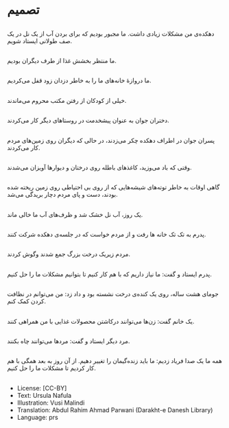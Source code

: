 # تصمیم

##
دهکده‌ی من مشکلات زیادی داشت. ما مجبور بودیم که برای بردن آب از یک نل در یک صف طولانی ایستاد شویم.

##
ما منتظر بخشش غذا از طرف دیگران بودیم.

##
ما دروازۀ خانه‌های ما را به خاطر دزدان زود قفل می‌کردیم.

##
خیلی از کودکان از رفتن مکتب محروم می‌ماندند.

##
دختران جوان به عنوان پیشخدمت در روستاهای دیگر کار می‌کردند.

##
پسران جوان در اطراف دهکده چکر می‌زدند، در حالی که دیگران روی زمین‌های مردم کار می‌کردند.

##
وقتی که باد می‌وزید، کاغذهای باطله روی درختان و دیوارها آویزان می‌شدند.

##
گاهی اوقات به خاطر توته‌های شیشه‌هایی که از روی بی احتیاطی روی زمین ریخته شده بودند، دست و پای مردم دچار بریدگی می‌شد.

##
یک روز، آب نل خشک شد و ظرف‌های آب ما خالی ماند.

##
پدرم به تک تک خانه ها رفت و از مردم خواست که در جلسه‌ی دهکده شرکت کنند.

##
مردم زیریک درخت بزرگ جمع شدند وگوش کردند.

##
پدرم ایستاد و گفت: ما نیاز داریم که با هم کار کنیم تا بتوانیم مشکلات ما را حل کنیم.

##
جومای هشت ساله، روی یک کنده‌ی درخت نشسته بود و داد زد: من می‌توانم در نظافت کردن کمک کنم.

##
یک خانم گفت: زن‌ها می‌توانند درکاشتن محصولات غذایی با من همراهی کنند.

##
مرد دیگر ایستاد و گفت: مردها می‌توانند چاه بکنند.

##
همه ما یک صدا فریاد زدیم: ما باید زنده‌گیمان را تغییر دهیم. از آن روز به بعد همگی با هم کار کردیم تا مشکلات ما را حل کنیم.

##
* License: [CC-BY]
* Text: Ursula Nafula
* Illustration: Vusi Malindi
* Translation: Abdul Rahim Ahmad Parwani (Darakht-e Danesh Library)
* Language: prs
